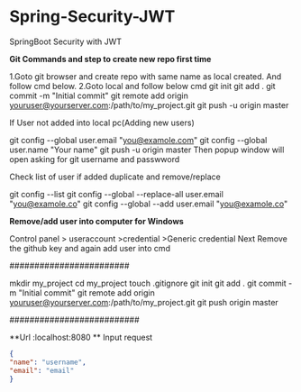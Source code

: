 # Spring-Security-JWT
SpringBoot Security with JWT

**Git Commands and step to create new repo first time**

1.Goto git browser and create repo with same name as local created. And follow cmd below.
2.Goto local and follow below cmd 
  git init
  git add .
  git commit -m "Initial commit"
  git remote add origin youruser@yourserver.com:/path/to/my_project.git
  git push -u origin master
  
If User not added into local pc(Adding new users)

  git config --global user.email "you@examole.com"
  git config --global user.name "Your name"
  git push -u origin master
  Then popup window will open asking for git username and passwword

Check list of user if added duplicate and remove/replace

  git config --list
  git config --global --replace-all user.email "you@examole.co"
  git config --global --add user.email "you@examole.co"

  
  

**Remove/add user into computer for Windows**

Control panel > useraccount >credential >Generic credential
Next Remove the github key
and again add user into cmd 
  

########################

mkdir my_project
cd my_project
touch .gitignore
git init
git add .
git commit -m "Initial commit"
git remote add origin youruser@yourserver.com:/path/to/my_project.git
git push origin master

##########################


**Url :localhost:8080 **
Input request
```json
{
"name": "username",
"email": "email"
}
```
   
